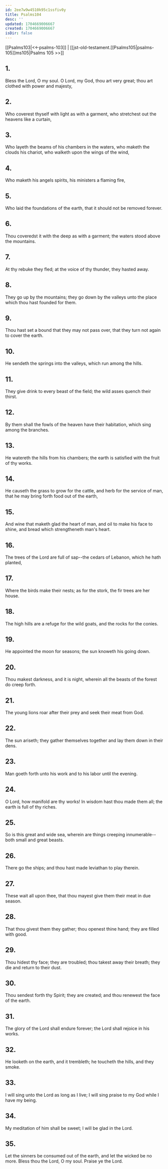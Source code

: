 ```yaml
---
id: 2ee7w9w4510k95c1ssfiv0y
title: Psalms104
desc: ''
updated: 1704669006667
created: 1704669006667
isDir: false
---
```

[[Psalms103|<<-psalms-103]] | [[jst-old-testament.[[Psalms105|psalms-105]]ms105|Psalms 105 >>]]
## 1.
Bless the Lord, O my soul. O Lord, my God, thou art very great; thou art clothed with power and majesty,
## 2.
Who coverest thyself with light as with a garment, who stretchest out the heavens like a curtain,
## 3.
Who layeth the beams of his chambers in the waters, who maketh the clouds his chariot, who walketh upon the wings of the wind,
## 4.
Who maketh his angels spirits, his ministers a flaming fire,
## 5.
Who laid the foundations of the earth, that it should not be removed forever.
## 6.
Thou coveredst it with the deep as with a garment; the waters stood above the mountains.
## 7.
At thy rebuke they fled; at the voice of thy thunder, they hasted away.
## 8.
They go up by the mountains; they go down by the valleys unto the place which thou hast founded for them.
## 9.
Thou hast set a bound that they may not pass over, that they turn not again to cover the earth.
## 10.
He sendeth the springs into the valleys, which run among the hills.
## 11.
They give drink to every beast of the field; the wild asses quench their thirst.
## 12.
By them shall the fowls of the heaven have their habitation, which sing among the branches.
## 13.
He watereth the hills from his chambers; the earth is satisfied with the fruit of thy works.
## 14.
He causeth the grass to grow for the cattle, and herb for the service of man, that he may bring forth food out of the earth,
## 15.
And wine that maketh glad the heart of man, and oil to make his face to shine, and bread which strengtheneth man\'s heart.
## 16.
The trees of the Lord are full of sap\--the cedars of Lebanon, which he hath planted,
## 17.
Where the birds make their nests; as for the stork, the fir trees are her house.
## 18.
The high hills are a refuge for the wild goats, and the rocks for the conies.
## 19.
He appointed the moon for seasons; the sun knoweth his going down.
## 20.
Thou makest darkness, and it is night, wherein all the beasts of the forest do creep forth.
## 21.
The young lions roar after their prey and seek their meat from God.
## 22.
The sun ariseth; they gather themselves together and lay them down in their dens.
## 23.
Man goeth forth unto his work and to his labor until the evening.
## 24.
O Lord, how manifold are thy works! In wisdom hast thou made them all; the earth is full of thy riches.
## 25.
So is this great and wide sea, wherein are things creeping innumerable\--both small and great beasts.
## 26.
There go the ships; and thou hast made leviathan to play therein.
## 27.
These wait all upon thee, that thou mayest give them their meat in due season.
## 28.
That thou givest them they gather; thou openest thine hand; they are filled with good.
## 29.
Thou hidest thy face; they are troubled; thou takest away their breath; they die and return to their dust.
## 30.
Thou sendest forth thy Spirit; they are created; and thou renewest the face of the earth.
## 31.
The glory of the Lord shall endure forever; the Lord shall rejoice in his works.
## 32.
He looketh on the earth, and it trembleth; he toucheth the hills, and they smoke.
## 33.
I will sing unto the Lord as long as I live; I will sing praise to my God while I have my being.
## 34.
My meditation of him shall be sweet; I will be glad in the Lord.
## 35.
Let the sinners be consumed out of the earth, and let the wicked be no more. Bless thou the Lord, O my soul. Praise ye the Lord.

